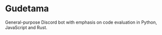 # Gudetama
General-purpose Discord bot with emphasis on code evaluation in Python, JavaScript and Rust.
